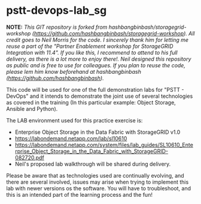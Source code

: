 # pstt-devops-lab_sg

**NOTE:** _This GIT repository is forked from hashbangbinbash/storagegrid-workshop (https://github.com/hashbangbinbash/storagegrid-workshop). All credit goes to Neil Morris for the code. I sincerely thank him for letting me reuse a part of the "Partner Enablement workshop for StorageGRID Integration with 11.4". If you like this, I recommend to attend to his full delivery, as there is a lot more to enjoy there!.
Neil designed this repository as public and is free to use for colleagues. If you plan to reuse the code, please lem him know beforehand at hashbangbinbash (https://github.com/hashbangbinbash)._

This code will be used for one of the full demonstration labs for "PSTT - DevOps" and it intends to demonstrate the joint use of several technologies as covered in the training (In this particular example: Object Storage, Ansible and Python).

The LAB environment used for this practice exercise is:
- Enterprise Object Storage in the Data Fabric with StorageGRID v1.0
- https://labondemand.netapp.com/lab/sl10610
- https://labondemand.netapp.com/system/files/lab_guides/SL10610_Enterprise_Object_Storage_in_the_Data_Fabric_with_StorageGRID-082720.pdf
- Neil's proposed lab walkthrough will be shared during delivery.

Please be aware that as technologies used are continually evolving, and there are several involved, issues may arise when trying to implement this lab with newer versions os the software. You will have to troubleshoot, and this is an intended part of the learning process and the fun!

